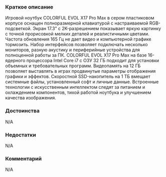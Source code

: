 ### **Краткое описание**
Игровой ноутбук COLORFUL EVOL X17 Pro Max в сером пластиковом корпусе оснащен полноразмерной клавиатурой с настраиваемой RGB-подсветкой. Экран 17.3” с 2K-разрешением показывает яркую картинку с точной прорисовкой мелких деталей и реалистичными цветами. Частота обновления 165 Гц не дает видео и компьютерной графике тормозить. Набор интерфейсов позволяет подключать несколько мониторов, разную акустику и периферийные устройства для полноценной работы за ПК.  COLORFUL EVOL X17 Pro Max на базе 16-ядерного процессора Intel Core i7 с ОЗУ 32 ГБ подходит для установки объемных и требовательных программ. Видеопамять на 12 ГБ позволяет выставлять в играх продвинутые параметры отображения графики и эффектов. Скоростной SSD-накопитель на 1 ТБ вмещает системные файлы, установленный софт и личные данные. Встроенные технологии с искусственным интеллектом следят за питанием и охлаждением компонентов, тихой работой ноутбука и улучшением качества изображения.

### **Достоинства**
N/A

### **Недостатки**
N/A

### **Комментарий**
N/A

